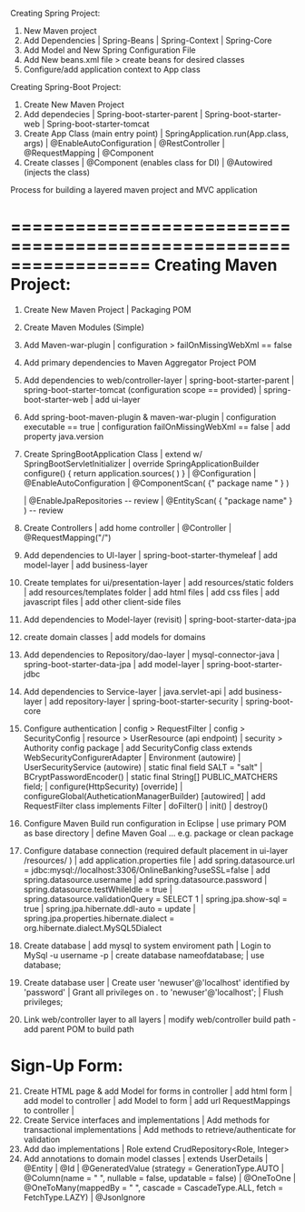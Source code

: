
Creating Spring Project:
1) New Maven project
2) Add Dependencies 
	| Spring-Beans
	| Spring-Context
	| Spring-Core
3) Add Model and New Spring Configuration File
4) Add New beans.xml file > create beans for desired classes
5) Configure/add application context to App class

Creating Spring-Boot Project:
1) Create New Maven Project
2) Add dependecies
	| Spring-boot-starter-parent
	| Spring-boot-starter-web
	| Spring-boot-starter-tomcat
3) Create App Class (main entry point)
	| SpringApplication.run(App.class, args)
	| @EnableAutoConfiguration
	| @RestController
	| @RequestMapping
	| @Component
4) Create classes
	| @Component (enables class for DI)
	| @Autowired (injects the class)


Process for building a layered maven project and MVC application

=================================================================
Creating Maven Project:
=================================================================

1) Create New Maven Project
	| Packaging POM
2) Create Maven Modules (Simple)
3) Add Maven-war-plugin
	| configuration > failOnMissingWebXml == false
4) Add primary dependencies to Maven Aggregator Project POM

5) Add dependencies to web/controller-layer
	| spring-boot-starter-parent
	| spring-boot-starter-tomcat (configuration scope == provided)
	| spring-boot-starter-web
	| add ui-layer
6) Add spring-boot-maven-plugin & maven-war-plugin
	| configuration executable == true
	| configuration failOnMissingWebXml == false
	| add property java.version
7) Create SpringBootApplication Class
	| extend w/ SpringBootServletInitializer
	| override SpringApplicationBuilder configure() { return application.sources( ) }
	| @Configuration
	| @EnableAutoConfiguration
	| @ComponentScan( {" package name " } )

	| @EnableJpaRepositories -- review 
	| @EntityScan( { "package name" } )  -- review
8) Create Controllers
	| add home controller
	| @Controller
	| @RequestMapping("/")

9) Add dependencies to UI-layer
	| spring-boot-starter-thymeleaf
	| add model-layer
	| add business-layer
10) Create templates for ui/presentation-layer
	| add resources/static folders
	| add resources/templates folder 
	| add html files
	| add css files
	| add javascript files
	| add other client-side files

11) Add dependencies to Model-layer (revisit)
	| spring-boot-starter-data-jpa
12) create domain classes
	| add models for domains

13) Add dependencies to Repository/dao-layer
	| mysql-connector-java
	| spring-boot-starter-data-jpa
	| add model-layer
	| spring-boot-starter-jdbc

14) Add dependencies to Service-layer
	| java.servlet-api
	| add business-layer
	| add repository-layer
	| spring-boot-starter-security
	| spring-boot-core
15) Configure authentication
	| config > RequestFilter
	| config > SecurityConfig
	| resource > UserResource (api endpoint)
	| security > Authority
    config package
	| add SecurityConfig class extends WebSecurityConfigurerAdapter
		| Environment (autowire)
		| UserSecurityService (autowire)
		| static final field SALT = "salt"
		| BCryptPasswordEncoder()
		| static final String[] PUBLIC_MATCHERS field;
		| configure(HttpSecurity)  [override]
		| configureGlobal(AutheticationManagerBuilder) [autowired]
	| add RequestFilter class implements Filter
		| doFilter()
		| init()
		| destroy()

16) Configure Maven Build run configuration in Eclipse
	| use primary POM as base directory
	| define Maven Goal ... e.g. package or clean package

17) Configure database connection (required default placement in ui-layer /resources/ )
	| add application.properties file
	| add spring.datasource.url = jdbc:mysql://localhost:3306/OnlineBanking?useSSL=false
	| add spring.datasource.username
	| add spring.datasource.password 
	| spring.datasource.testWhileIdle = true
	| spring.datasource.validationQuery = SELECT 1
	| spring.jpa.show-sql = true
	| spring.jpa.hibernate.ddl-auto = update
	| spring.jpa.properties.hibernate.dialect = org.hibernate.dialect.MySQL5Dialect

18) Create database
	| add mysql to system enviroment path
	| Login to MySql -u username -p
	| create database nameofdatabase;
	| use database;
19) Create database user
	| Create user 'newuser'@'localhost' identified by 'password'
	| Grant all privileges on *.* to 'newuser'@'localhost';
	| Flush privileges;
20) Link web/controller layer to all layers
	| modify web/controller build path - add parent POM to build path

Sign-Up Form:
====================================================================
21) Create HTML page & add Model for forms in controller
	| add html form
	| add model to controller
	| add Model to form
	| add url RequestMappings to controller
	| 
22) Create Service interfaces and implementations
	| Add methods for transactional implementations
	| Add methods to retrieve/authenticate for validation
23) Add dao implementations
	| Role extend CrudRepository<Role, Integer>
24) Add annotations to domain model classes
	| extends UserDetails
	| @Entity
	| @Id
	| @GeneratedValue (strategy = GenerationType.AUTO
	| @Column(name = " ", nullable = false, updatable = false)
	| @OneToOne
	| @OneToMany(mappedBy = " ", cascade = CascadeType.ALL, fetch = FetchType.LAZY)
	| @JsonIgnore
	







































